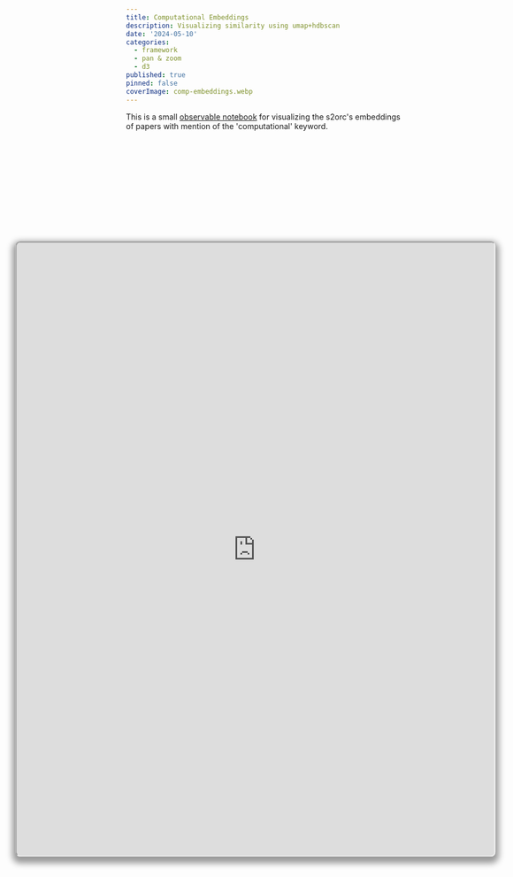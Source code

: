 ```yaml
---
title: Computational Embeddings
description: Visualizing similarity using umap+hdbscan
date: '2024-05-10'
categories:
  - framework
  - pan & zoom
  - d3
published: true
pinned: false
coverImage: comp-embeddings.webp
---
```


This is a small [observable notebook](https://observablehq.com/@jstonge/computational-embeddings) for visualizing the s2orc's embeddings of papers with mention of the 'computational' keyword. 

<div class="container" style="margin-top: 5vh;"> 
<iframe
  class="responsive-iframe" 
  title="s2orc comp embedding"
  src="https://observablehq.com/embed/@jstonge/computational-embeddings@latest?cell=*">
</iframe>
</div>

<style>
.container {
  position: relative;
  padding-bottom: 56.25%; /* 16:9 */
  padding-top: 25px;
  height: 800px;
  width: 90vw;
  max-width: 1200px;
  margin: auto;
}

.responsive-iframe {
  position: absolute;
  top: 0;
  left: 0;
  width: 100%;
  height: 100%;
  border-radius: 8px;
  transform: translateX(-23%);
  box-shadow: 0 0 0 0.75px rgba(128, 128, 128, 0.2), 0 6px 12px 6px rgba(0, 0, 0, 0.4);
}
</style>

